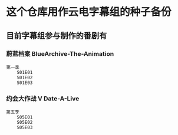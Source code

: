 # 这个仓库用作云电字幕组的种子备份

## 目前字幕组参与制作的番剧有

### 蔚蓝档案 BlueArchive-The-Animation

    第一季
        S01E01
        S01E02
        S01E03

### 约会大作战 V Date-A-Live

    第五季
        S05E01
        S05E02
        S05E03

